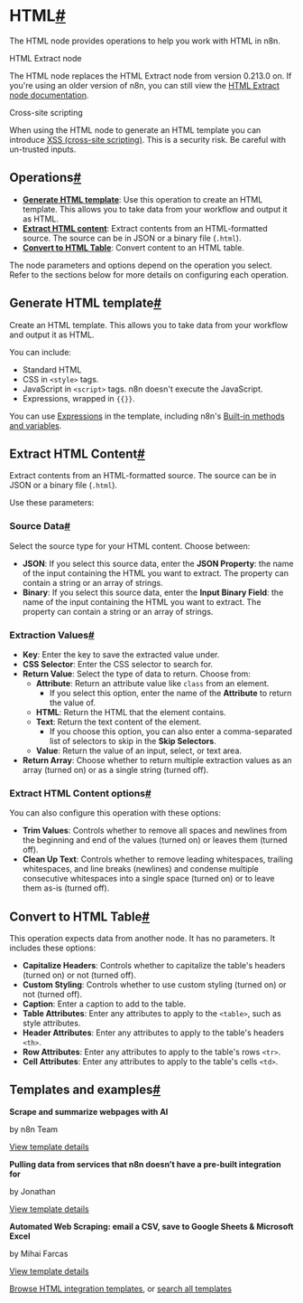 [](https://github.com/n8n-io/n8n-docs/edit/main/docs/integrations/builtin/core-nodes/n8n-nodes-base.html.md "Edit this page")

# HTML[#](#html "Permanent link")

The HTML node provides operations to help you work with HTML in n8n.

HTML Extract node

The HTML node replaces the HTML Extract node from version 0.213.0 on. If you're using an older version of n8n, you can still view the [HTML Extract node documentation](https://github.com/n8n-io/n8n-docs/blob/86fe33b681621e618e3adcab9a27e8605dbc23ad/docs/integrations/builtin/core-nodes/n8n-nodes-base.htmlextract.md).

Cross-site scripting

When using the HTML node to generate an HTML template you can introduce [XSS (cross-site scripting)](https://owasp.org/www-community/attacks/xss/). This is a security risk. Be careful with un-trusted inputs.

## Operations[#](#operations "Permanent link")

*   [**Generate HTML template**](#generate-html-template): Use this operation to create an HTML template. This allows you to take data from your workflow and output it as HTML.
*   [**Extract HTML content**](#extract-html-content): Extract contents from an HTML-formatted source. The source can be in JSON or a binary file (`.html`).
*   [**Convert to HTML Table**](#convert-to-html-table): Convert content to an HTML table.

The node parameters and options depend on the operation you select. Refer to the sections below for more details on configuring each operation.

## Generate HTML template[#](#generate-html-template "Permanent link")

Create an HTML template. This allows you to take data from your workflow and output it as HTML.

You can include:

*   Standard HTML
*   CSS in `<style>` tags.
*   JavaScript in `<script>` tags. n8n doesn't execute the JavaScript.
*   Expressions, wrapped in `{{}}`.

You can use [Expressions](../../../../code/expressions/) in the template, including n8n's [Built-in methods and variables](../../../../code/builtin/overview/).

## Extract HTML Content[#](#extract-html-content "Permanent link")

Extract contents from an HTML-formatted source. The source can be in JSON or a binary file (`.html`).

Use these parameters:

### Source Data[#](#source-data "Permanent link")

Select the source type for your HTML content. Choose between:

*   **JSON**: If you select this source data, enter the **JSON Property**: the name of the input containing the HTML you want to extract. The property can contain a string or an array of strings.
*   **Binary**: If you select this source data, enter the **Input Binary Field**: the name of the input containing the HTML you want to extract. The property can contain a string or an array of strings.

### Extraction Values[#](#extraction-values "Permanent link")

*   **Key**: Enter the key to save the extracted value under.
*   **CSS Selector**: Enter the CSS selector to search for.
*   **Return Value**: Select the type of data to return. Choose from:
    *   **Attribute**: Return an attribute value like `class` from an element.
        *   If you select this option, enter the name of the **Attribute** to return the value of.
    *   **HTML**: Return the HTML that the element contains.
    *   **Text**: Return the text content of the element.
        *   If you choose this option, you can also enter a comma-separated list of selectors to skip in the **Skip Selectors**.
    *   **Value**: Return the value of an input, select, or text area.
*   **Return Array**: Choose whether to return multiple extraction values as an array (turned on) or as a single string (turned off).

### Extract HTML Content options[#](#extract-html-content-options "Permanent link")

You can also configure this operation with these options:

*   **Trim Values**: Controls whether to remove all spaces and newlines from the beginning and end of the values (turned on) or leaves them (turned off).
*   **Clean Up Text**: Controls whether to remove leading whitespaces, trailing whitespaces, and line breaks (newlines) and condense multiple consecutive whitespaces into a single space (turned on) or to leave them as-is (turned off).

## Convert to HTML Table[#](#convert-to-html-table "Permanent link")

This operation expects data from another node. It has no parameters. It includes these options:

*   **Capitalize Headers**: Controls whether to capitalize the table's headers (turned on) or not (turned off).
*   **Custom Styling**: Controls whether to use custom styling (turned on) or not (turned off).
*   **Caption**: Enter a caption to add to the table.
*   **Table Attributes**: Enter any attributes to apply to the `<table>`, such as style attributes.
*   **Header Attributes**: Enter any attributes to apply to the table's headers `<th>`.
*   **Row Attributes**: Enter any attributes to apply to the table's rows `<tr>`.
*   **Cell Attributes**: Enter any attributes to apply to the table's cells `<td>`.

## Templates and examples[#](#templates-and-examples "Permanent link")

**Scrape and summarize webpages with AI**

by n8n Team

[View template details](https://n8n.io/workflows/1951-scrape-and-summarize-webpages-with-ai/)

**Pulling data from services that n8n doesn’t have a pre-built integration for**

by Jonathan

[View template details](https://n8n.io/workflows/1748-pulling-data-from-services-that-n8n-doesnt-have-a-pre-built-integration-for/)

**Automated Web Scraping: email a CSV, save to Google Sheets & Microsoft Excel**

by Mihai Farcas

[View template details](https://n8n.io/workflows/2275-automated-web-scraping-email-a-csv-save-to-google-sheets-and-microsoft-excel/)

[Browse HTML integration templates](https://n8n.io/integrations/html/), or [search all templates](https://n8n.io/workflows/)
